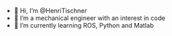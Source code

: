 - 👋 Hi, I’m @HenriTischner
- 👀 I’m a mechanical engineer with an interest  in code
- 🌱 I’m currently learning ROS, Python and Matlab


<!---
HenriTischner/HenriTischner is a ✨ special ✨ repository because its `README.md` (this file) appears on your GitHub profile.
You can click the Preview link to take a look at your changes.

- 💞️ I’m looking to collaborate on ...
- 📫 How to reach me ...

--->
